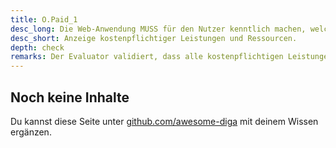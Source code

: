 ```yaml
---
title: O.Paid_1
desc_long: Die Web-Anwendung MUSS für den Nutzer kenntlich machen, welche kostenpflichtigen Leistungen (z.B. Zusatzfunktionalitäten oder Premiumzugriffe) und welche kostenpflichtigen Ressourcen (z.B. SMS, Telefonate, mobile Daten) von der Anwendung angeboten oder verwendet werden.
desc_short: Anzeige kostenpflichtiger Leistungen und Ressourcen.
depth: check
remarks: Der Evaluator validiert, dass alle kostenpflichtigen Leistungen und Ressourcen eindeutig als solche erkennbar sind.
---
```


## Noch keine Inhalte

Du kannst diese Seite unter [github.com/awesome-diga](https://github.com/awesome-diga/tr-faq) mit deinem Wissen ergänzen.
